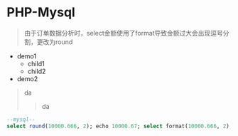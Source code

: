 # PHP-Mysql

> 由于订单数据分析时，select金额使用了format导致金额过大会出现逗号分割，更改为round


* demo1
	* child1
	* child2
* demo2

> da
>>da
>

```sql
--mysql--
select round(10000.666, 2); echo 10000.67; select format(10000.666, 2); echo 10,000.67;
```
	